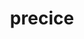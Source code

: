 ---
title: "precice"
layout: cache
categories: [package, v0.18]
meta: {"versions": ["2.4.0"], "compilers": ["gcc@=7.5.0"], "oss": ["ubuntu18.04"], "platforms": ["linux"], "targets": ["x86_64"], "stacks": ["e4s"], "num_specs": 2, "num_specs_by_stack": {"e4s": 2}}
spec_details: [{"hash": "6sij6x3wgc77ajzt2mckv5u6i24ub6po", "compiler": "gcc@=7.5.0", "versions": ["2.4.0"], "os": "ubuntu18.04", "platform": "linux", "target": "x86_64", "variants": ["build_type=RelWithDebInfo", "~ipo", "+mpi", "+petsc", "~python", "+shared"], "stacks": ["e4s"], "size": "-", "tarball": "https://binaries.spack.io/releases/v0.18/build_cache/linux-ubuntu18.04-x86_64/gcc-7.5.0/precice-2.4.0/linux-ubuntu18.04-x86_64-gcc-7.5.0-precice-2.4.0-6sij6x3wgc77ajzt2mckv5u6i24ub6po.spack"}, {"hash": "ri76spfulcwj5qmlf7mecr23q5nlrqlr", "compiler": "gcc@=7.5.0", "versions": ["2.4.0"], "os": "ubuntu18.04", "platform": "linux", "target": "x86_64", "variants": ["build_type=RelWithDebInfo", "~ipo", "+mpi", "+petsc", "~python", "+shared"], "stacks": ["e4s"], "size": "-", "tarball": "https://binaries.spack.io/releases/v0.18/build_cache/linux-ubuntu18.04-x86_64/gcc-7.5.0/precice-2.4.0/linux-ubuntu18.04-x86_64-gcc-7.5.0-precice-2.4.0-ri76spfulcwj5qmlf7mecr23q5nlrqlr.spack"}]
---
